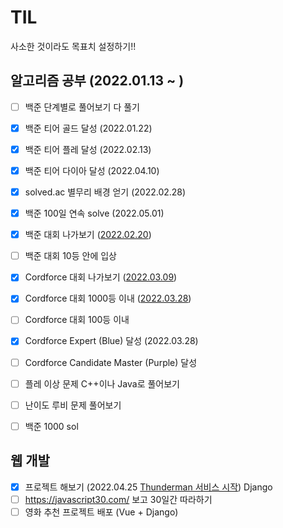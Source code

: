 # TIL

사소한 것이라도 목표치 설정하기!!



## 알고리즘 공부 (2022.01.13 ~ )

- [ ] 백준 단계별로 풀어보기 다 풀기
- [x] 백준 티어 골드 달성 (2022.01.22)
- [x] 백준 티어 플레 달성 (2022.02.13)
- [x] 백준 티어 다이아 달성 (2022.04.10)
- [x] solved.ac 별무리 배경 얻기 (2022.02.28)
- [x] 백준 100일 연속 solve (2022.05.01)
- [x] 백준 대회 나가보기 ([2022.02.20](https://www.acmicpc.net/contest/view/760))
- [ ] 백준 대회 10등 안에 입상
- [x] Cordforce 대회 나가보기 ([2022.03.09](https://codeforces.com/contest/1650))
- [x] Cordforce 대회 1000등 이내 ([2022.03.28](https://codeforces.com/contest/1658))
- [ ] Cordforce 대회 100등 이내
- [x] Cordforce Expert (Blue) 달성 (2022.03.28)
- [ ] Cordforce Candidate Master (Purple) 달성
- [ ] 플레 이상 문제 C++이나 Java로 풀어보기
- [ ] 난이도 루비 문제 풀어보기
- [ ] 백준 1000 sol



## 웹 개발

- [x] 프로젝트 해보기 (2022.04.25 [Thunderman 서비스 시작](https://thunderman.herokuapp.com/)) Django
- [ ] https://javascript30.com/ 보고 30일간 따라하기
- [ ] 영화 추천 프로젝트 배포 (Vue + Django)
